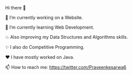 Hi there :wave:

:telescope: I’m currently working on a Website.

:seedling: I’m currently learning Web Development.

:boom: Also improving my Data Structures and Algorithms skills.

:sparkles: I also do Competitive Programming.

:heart: I have mostly worked on Java.

:mailbox: How to reach me: https://twitter.com/Praveenkesarwa6
